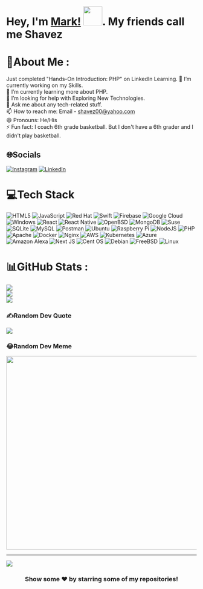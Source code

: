 # Hey, I'm [Mark!](http://www.vezcore.com/) <img src = "https://raw.githubusercontent.com/MartinHeinz/MartinHeinz/master/wave.gif" width = 50px>. My friends call me Shavez

# 💫About Me :
Just completed "Hands-On Introduction: PHP" on LinkedIn Learning.
🔭 I’m currently working on my Skills.\
 🌱 I’m currently learning more about PHP.\
 🤔 I’m looking for help with Exploring New Technologies.\
 💬 Ask me about any tech-related stuff.\
 📫 How to reach me: Email - shavez00@yahoo.com\
 😄 Pronouns: He/His\
 ⚡ Fun fact: I coach 6th grade basketball.  But I don't have a 6th grader and I didn't play basketball.

## 🌐Socials
[![Instagram](https://img.shields.io/badge/Instagram-%23E4405F.svg?logo=Instagram&logoColor=white)](https://instagram.com/shavez00) [![LinkedIn](https://img.shields.io/badge/LinkedIn-%230077B5.svg?logo=linkedin&logoColor=white)](https://www.linkedin.com/in/markshavers/)

# 💻Tech Stack
![HTML5](https://img.shields.io/badge/html5-%23E34F26.svg?style=for-the-badge&logo=html5&logoColor=white) ![JavaScript](https://img.shields.io/badge/javascript-%23323330.svg?style=for-the-badge&logo=javascript&logoColor=%23F7DF1E) ![Red Hat](https://img.shields.io/badge/Red%20Hat-EE0000?style=for-the-badge&logo=redhat&logoColor=white) ![Swift](https://img.shields.io/badge/swift-F54A2A?style=for-the-badge&logo=swift&logoColor=white) ![Firebase](https://img.shields.io/badge/firebase-%23039BE5.svg?style=for-the-badge&logo=firebase) ![Google Cloud](https://img.shields.io/badge/Google%20Cloud-%234285F4.svg?style=for-the-badge&logo=google-cloud&logoColor=white) ![Windows](https://img.shields.io/badge/Windows-0078D6?style=for-the-badge&logo=windows&logoColor=white) ![React](https://img.shields.io/badge/react-%2320232a.svg?style=for-the-badge&logo=react&logoColor=%2361DAFB) ![React Native](https://img.shields.io/badge/react_native-%2320232a.svg?style=for-the-badge&logo=react&logoColor=%2361DAFB) ![OpenBSD](https://img.shields.io/badge/-OpenBSD-%23FCC771?style=for-the-badge&logo=openbsd&logoColor=black) ![MongoDB](https://img.shields.io/badge/MongoDB-%234ea94b.svg?style=for-the-badge&logo=mongodb&logoColor=white) ![Suse](https://img.shields.io/badge/SUSE-0C322C?style=for-the-badge&logo=SUSE&logoColor=white) ![SQLite](https://img.shields.io/badge/sqlite-%2307405e.svg?style=for-the-badge&logo=sqlite&logoColor=white) ![MySQL](https://img.shields.io/badge/mysql-%2300f.svg?style=for-the-badge&logo=mysql&logoColor=white) ![Postman](https://img.shields.io/badge/Postman-FF6C37?style=for-the-badge&logo=postman&logoColor=white) ![Ubuntu](https://img.shields.io/badge/Ubuntu-E95420?style=for-the-badge&logo=ubuntu&logoColor=white) ![Raspberry Pi](https://img.shields.io/badge/-RaspberryPi-C51A4A?style=for-the-badge&logo=Raspberry-Pi) ![NodeJS](https://img.shields.io/badge/node.js-6DA55F?style=for-the-badge&logo=node.js&logoColor=white) ![PHP](https://img.shields.io/badge/php-%23777BB4.svg?style=for-the-badge&logo=php&logoColor=white) ![Apache](https://img.shields.io/badge/apache-%23D42029.svg?style=for-the-badge&logo=apache&logoColor=white) ![Docker](https://img.shields.io/badge/docker-%230db7ed.svg?style=for-the-badge&logo=docker&logoColor=white) ![Nginx](https://img.shields.io/badge/nginx-%23009639.svg?style=for-the-badge&logo=nginx&logoColor=white) ![AWS](https://img.shields.io/badge/AWS-%23FF9900.svg?style=for-the-badge&logo=amazon-aws&logoColor=white) ![Kubernetes](https://img.shields.io/badge/kubernetes-%23326ce5.svg?style=for-the-badge&logo=kubernetes&logoColor=white) ![Azure](https://img.shields.io/badge/azure-%230072C6.svg?style=for-the-badge&logo=microsoftazure&logoColor=white) ![Amazon Alexa](https://img.shields.io/badge/amazon%20alexa-52b5f7?style=for-the-badge&logo=amazon%20alexa&logoColor=white) ![Next JS](https://img.shields.io/badge/Next-black?style=for-the-badge&logo=next.js&logoColor=white) ![Cent OS](https://img.shields.io/badge/cent%20os-002260?style=for-the-badge&logo=centos&logoColor=F0F0F0) ![Debian](https://img.shields.io/badge/Debian-D70A53?style=for-the-badge&logo=debian&logoColor=white) ![FreeBSD](https://img.shields.io/badge/-FreeBSD-%23870000?style=for-the-badge&logo=freebsd&logoColor=white) ![Linux](https://img.shields.io/badge/Linux-FCC624?style=for-the-badge&logo=linux&logoColor=black) 

# 📊GitHub Stats :
![](https://github-readme-stats.vercel.app/api?username=shavez00&theme=radical&hide_border=false&include_all_commits=false&count_private=true)<br/>
![](https://github-readme-streak-stats.herokuapp.com/?user=shavez00&theme=radical&hide_border=false)<br/>
![](https://github-readme-stats.vercel.app/api/top-langs/?username=shavez00&theme=radical&hide_border=false&include_all_commits=false&count_private=true&layout=compact)

### ✍️Random Dev Quote
![](https://quotes-github-readme.vercel.app/api?type=horizontal&theme=radical)

### 😂Random Dev Meme
<img src="https://random-memer.herokuapp.com/" width="512px"/>

---
![](https://komarev.com/ghpvc/?username=Developing-Gamer&style=flat)

<div align="center">
  
### Show some ❤️ by starring some of my repositories!
  
</div>
